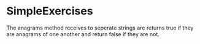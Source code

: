 # SimpleExercises
The anagrams method receives to seperate strings are returns true if they are anagrams of one another and return false if they are not.
